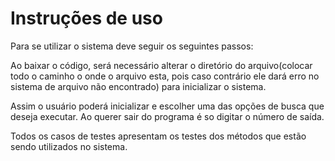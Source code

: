 # Instruções de uso

Para se utilizar o sistema deve seguir os seguintes passos:

Ao baixar o código, será necessário alterar o diretório do arquivo(colocar todo o caminho o onde o arquivo esta, pois caso contrário ele dará erro no sistema de arquivo não encontrado) para inicializar o sistema.

Assim o usuário poderá inicializar e escolher uma das opções de busca que deseja executar. Ao querer sair do programa é so digitar o número de saída.

Todos os casos de testes apresentam os testes dos métodos que estão sendo utilizados no sistema.
